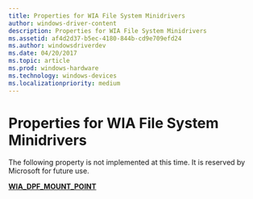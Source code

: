 ```yaml
---
title: Properties for WIA File System Minidrivers
author: windows-driver-content
description: Properties for WIA File System Minidrivers
ms.assetid: af4d2d37-b5ec-4180-844b-cd9e709efd24
ms.author: windowsdriverdev
ms.date: 04/20/2017
ms.topic: article
ms.prod: windows-hardware
ms.technology: windows-devices
ms.localizationpriority: medium
---
```


# Properties for WIA File System Minidrivers





The following property is not implemented at this time. It is reserved by Microsoft for future use.

[**WIA\_DPF\_MOUNT\_POINT**](https://msdn.microsoft.com/library/windows/hardware/ff551372)

 

 




